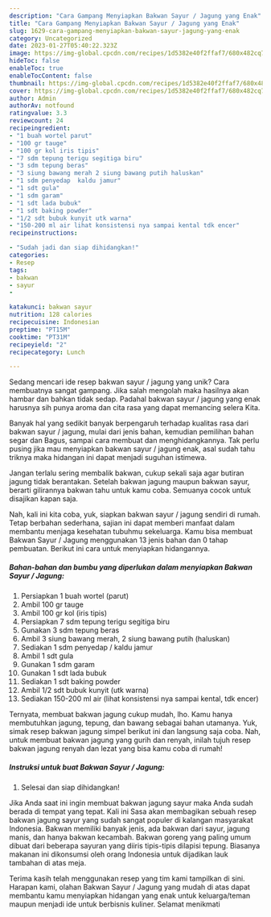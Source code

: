 ```yaml
---
description: "Cara Gampang Menyiapkan Bakwan Sayur / Jagung yang Enak"
title: "Cara Gampang Menyiapkan Bakwan Sayur / Jagung yang Enak"
slug: 1629-cara-gampang-menyiapkan-bakwan-sayur-jagung-yang-enak
category: Uncategorized
date: 2023-01-27T05:40:22.323Z
image: https://img-global.cpcdn.com/recipes/1d5382e40f2ffaf7/680x482cq70/bakwan-sayur-jagung-foto-resep-utama.jpg
hideToc: false
enableToc: true
enableTocContent: false
thumbnail: https://img-global.cpcdn.com/recipes/1d5382e40f2ffaf7/680x482cq70/bakwan-sayur-jagung-foto-resep-utama.jpg
cover: https://img-global.cpcdn.com/recipes/1d5382e40f2ffaf7/680x482cq70/bakwan-sayur-jagung-foto-resep-utama.jpg
author: Admin
authorAv: notfound
ratingvalue: 3.3
reviewcount: 24
recipeingredient:
- "1 buah wortel parut"
- "100 gr tauge"
- "100 gr kol iris tipis"
- "7 sdm tepung terigu segitiga biru"
- "3 sdm tepung beras"
- "3 siung bawang merah 2 siung bawang putih haluskan"
- "1 sdm penyedap  kaldu jamur"
- "1 sdt gula"
- "1 sdm garam"
- "1 sdt lada bubuk"
- "1 sdt baking powder"
- "1/2 sdt bubuk kunyit utk warna"
- "150-200 ml air lihat konsistensi nya sampai kental tdk encer"
recipeinstructions:

- "Sudah jadi dan siap dihidangkan!"
categories:
- Resep
tags:
- bakwan
- sayur
- 

katakunci: bakwan sayur  
nutrition: 128 calories
recipecuisine: Indonesian
preptime: "PT15M"
cooktime: "PT31M"
recipeyield: "2"
recipecategory: Lunch

---
```





Sedang mencari ide resep bakwan sayur / jagung yang unik? Cara membuatnya sangat gampang. Jika salah mengolah maka hasilnya akan hambar dan bahkan tidak sedap. Padahal bakwan sayur / jagung yang enak harusnya sih punya aroma dan cita rasa yang dapat memancing selera Kita.





Banyak hal yang sedikit banyak berpengaruh terhadap kualitas rasa dari bakwan sayur / jagung, mulai dari jenis bahan, kemudian pemilihan bahan segar dan Bagus, sampai cara membuat dan menghidangkannya. Tak perlu pusing jika mau menyiapkan bakwan sayur / jagung enak,      asal sudah tahu triknya maka hidangan ini dapat menjadi suguhan istimewa.














Jangan terlalu sering membalik bakwan, cukup sekali saja agar butiran jagung tidak berantakan. Setelah bakwan jagung maupun bakwan sayur, berarti gilirannya bakwan tahu untuk kamu coba. Semuanya cocok untuk disajikan kapan saja.






Nah, kali ini kita coba, yuk, siapkan bakwan sayur / jagung sendiri di rumah. Tetap berbahan sederhana, sajian ini dapat memberi manfaat dalam membantu menjaga kesehatan tubuhmu sekeluarga. Kamu bisa membuat Bakwan Sayur / Jagung menggunakan 13 jenis bahan dan 0 tahap pembuatan. Berikut ini cara untuk menyiapkan hidangannya.

<!--inarticleads1-->

##### Bahan-bahan dan bumbu yang diperlukan dalam menyiapkan Bakwan Sayur / Jagung:

1. Persiapkan 1 buah wortel (parut)
1. Ambil 100 gr tauge
1. Ambil 100 gr kol (iris tipis)
1. Persiapkan 7 sdm tepung terigu segitiga biru
1. Gunakan 3 sdm tepung beras
1. Ambil 3 siung bawang merah, 2 siung bawang putih (haluskan)
1. Sediakan 1 sdm penyedap / kaldu jamur
1. Ambil 1 sdt gula
1. Gunakan 1 sdm garam
1. Gunakan 1 sdt lada bubuk
1. Sediakan 1 sdt baking powder
1. Ambil 1/2 sdt bubuk kunyit (utk warna)
1. Sediakan 150-200 ml air (lihat konsistensi nya sampai kental, tdk encer)


Ternyata, membuat bakwan jagung cukup mudah, lho. Kamu hanya membutuhkan jagung, tepung, dan bawang sebagai bahan utamanya. Yuk, simak resep bakwan jagung simpel berikut ini dan langsung saja coba. Nah, untuk membuat bakwan jagung yang gurih dan renyah, inilah tujuh resep bakwan jagung renyah dan lezat yang bisa kamu coba di rumah! 

<!--inarticleads2-->

##### Instruksi untuk buat Bakwan Sayur / Jagung:


1. Selesai dan siap dihidangkan!

Jika Anda saat ini ingin membuat bakwan jagung sayur maka Anda sudah berada di tempat yang tepat. Kali ini Sasa akan membagikan sebuah resep bakwan jagung sayur yang sudah sangat populer di kalangan masyarakat Indonesia. Bakwan memiliki banyak jenis, ada bakwan dari sayur, jagung manis, dan hanya bakwan kecambah. Bakwan goreng yang paling umum dibuat dari beberapa sayuran yang diiris tipis-tipis dilapisi tepung. Biasanya makanan ini dikonsumsi oleh orang Indonesia untuk dijadikan lauk tambahan di atas meja. 

Terima kasih telah menggunakan resep yang tim kami tampilkan di sini. Harapan kami, olahan Bakwan Sayur / Jagung yang mudah di atas dapat membantu kamu menyiapkan hidangan yang enak untuk keluarga/teman maupun menjadi ide untuk berbisnis kuliner. Selamat menikmati
